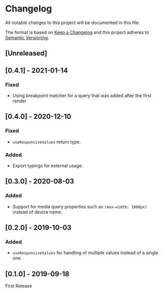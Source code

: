 # Changelog

All notable changes to this project will be documented in this file.

The format is based on [Keep a Changelog](http://keepachangelog.com/en/1.0.0/)
and this project adheres to [Semantic Versioning](http://semver.org/spec/v2.0.0.html).

## [Unreleased]

## [0.4.1] - 2021-01-14
### Fixed
- Using breakpoint matcher for a query that was added after the first render

## [0.4.0] - 2020-12-10
### Fixed
- `useResponsiveValues` return type.

### Added
- Export typings for external usage.

## [0.3.0] - 2020-08-03
### Added
- Support for media query properties such as `(max-width: 1080px)` instead of device name.

## [0.2.0] - 2019-10-03
### Added
- `useResponsiveValues` for handling of multiple values instead of a single one.

## [0.1.0] - 2019-09-18
First Release
